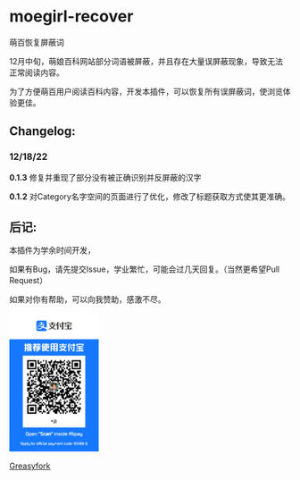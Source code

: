 # moegirl-recover
萌百恢复屏蔽词

12月中旬，萌娘百科网站部分词语被屏蔽，并且存在大量误屏蔽现象，导致无法正常阅读内容。

为了方便萌百用户阅读百科内容，开发本插件，可以恢复所有误屏蔽词，使浏览体验更佳。

## Changelog:

### 12/18/22

**0.1.3** 修复并重现了部分没有被正确识别并反屏蔽的汉字

**0.1.2** 对Category名字空间的页面进行了优化，修改了标题获取方式使其更准确。

## 后记:

本插件为学余时间开发，

如果有Bug，请先提交Issue，学业繁忙，可能会过几天回复。（当然更希望Pull Request）

如果对你有帮助，可以向我赞助，感激不尽。

<img width="160" src="1671349699.jpg" alt="logo">

[Greasyfork](https://greasyfork.org/en/scripts/456762-%E8%90%8C%E7%99%BE%E6%81%A2%E5%A4%8D%E5%B1%8F%E8%94%BD%E8%AF%8D)
